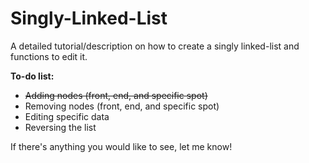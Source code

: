 # Singly-Linked-List
A detailed tutorial/description on how to create a singly linked-list and functions to edit it.

**To-do list:**
- ~~Adding nodes (front, end, and specific spot)~~
- Removing nodes (front, end, and specific spot)
- Editing specific data
- Reversing the list

If there's anything you would like to see, let me know!
